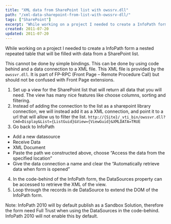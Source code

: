 ```yaml
---
title: "XML data from SharePoint list with owssrv.dll"
path: "/xml-data-sharepoint-from-list-with-owssrv-dll/"
tags: ["SharePoint"]
excerpt: "While working on a project I needed to create a InfoPath form a nested repeated table that will be filled with data from a SharePoint list."
created: 2011-07-20
updated: 2011-07-20
---
```


While working on a project I needed to create a InfoPath form a nested repeated table that will be filled with data from a SharePoint list.

This cannot be done by simple bindings. This can be done by using code behind and a data connection to a XML file. This XML file is provided by the `owssvr.dll`. It is part of FP-RPC (Front Page – Remote Procedure Call) but should not be confused with Front Page extensions.

1. Set up a view for the SharePoint list that will return all data that you will need. The view has many nice features like choose columns, sorting and filtering.
2. Instead of adding the connection to the list as a sharepoint library connection, we will instead add it as a XML connection, and point it to a url that will allow us to filter the list. `http://{Site}/_vti_bin/owssvr.dll?Cmd=Display&List={ListGuid}&View={ViewGuid}&XMLDATA=TRUE`
3. Go back to InfoPath

  * Add a new datasource
  * Receive Data
  * XML Document
  * Paste the path we constructed above, choose “Access the data from the specified location”
  * Give the data connection a name and clear the “Automatically retrieve data when form is opened”

4. In the code-behind of the InfoPath form, the DataSources property can be accessed to retrieve the XML of the view.
5. Loop through the records in de DataSource to extend the DOM of the InfoPath form.

Note: InfoPath 2010 will by default publish as a Sandbox Solution, therefore the form need Full Trust when using the DataSources in the code-behind. InfoPath 2010 will not enable this by default.